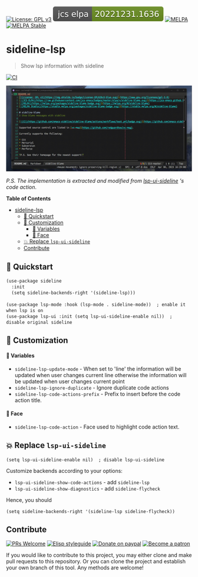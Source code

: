 [![License: GPL v3](https://img.shields.io/badge/License-GPL%20v3-blue.svg)](https://www.gnu.org/licenses/gpl-3.0)
[![JCS-ELPA](https://raw.githubusercontent.com/jcs-emacs/badges/master/elpa/v/sideline-lsp.svg)](https://jcs-emacs.github.io/jcs-elpa/#/sideline-lsp)
[![MELPA](https://melpa.org/packages/sideline-lsp-badge.svg)](https://melpa.org/#/sideline-lsp)
[![MELPA Stable](https://stable.melpa.org/packages/sideline-lsp-badge.svg)](https://stable.melpa.org/#/sideline-lsp)

# sideline-lsp
> Show lsp information with sideline

[![CI](https://github.com/emacs-sideline/sideline-flycheck/actions/workflows/test.yml/badge.svg)](https://github.com/emacs-sideline/sideline-flycheck/actions/workflows/test.yml)

![demo](etc/demo.gif)

*P.S. The implementation is extracted and modified from [lsp-ui-sideline](https://github.com/emacs-lsp/lsp-ui#lsp-ui-sideline)
's code action*.

<!-- markdown-toc start - Don't edit this section. Run M-x markdown-toc-refresh-toc -->
**Table of Contents**

- [sideline-lsp](#sideline-lsp)
    - [🔨 Quickstart](#🔨-quickstart)
    - [🔧 Customization](#🔧-customization)
        - [🧪 Variables](#🧪-variables)
        - [🧪 Face](#🧪-face)
    - [💥 Replace `lsp-ui-sideline`](#💥-replace-lsp-ui-sideline)
    - [Contribute](#contribute)

<!-- markdown-toc end -->

## 🔨 Quickstart

```elisp
(use-package sideline
  :init
  (setq sideline-backends-right '(sideline-lsp)))
  
(use-package lsp-mode :hook (lsp-mode . sideline-mode))  ; enable it when lsp is on
(use-package lsp-ui :init (setq lsp-ui-sideline-enable nil))  ; disable original sideline
```

## 🔧 Customization

#### 🧪 Variables

* `sideline-lsp-update-mode` - When set to 'line' the information will be updated
when user changes current line otherwise the information will be updated when
user changes current point
* `sideline-lsp-ignore-duplicate` - Ignore duplicate code actions
* `sideline-lsp-code-actions-prefix` - Prefix to insert before the code action title.

#### 🧪 Face

* `sideline-lsp-code-action` - Face used to highlight code action text.

## 💥 Replace `lsp-ui-sideline`

```elisp
(setq lsp-ui-sideline-enable nil)  ; disable lsp-ui-sideline
```

Customize backends according to your options:

* `lsp-ui-sideline-show-code-actions` - add `sideline-lsp`
* `lsp-ui-sideline-show-diagnostics` - add `sideline-flycheck`

Hence, you should

```elisp
(setq sideline-backends-right '(sideline-lsp sideline-flycheck))
```

## Contribute

[![PRs Welcome](https://img.shields.io/badge/PRs-welcome-brightgreen.svg)](http://makeapullrequest.com)
[![Elisp styleguide](https://img.shields.io/badge/elisp-style%20guide-purple)](https://github.com/bbatsov/emacs-lisp-style-guide)
[![Donate on paypal](https://img.shields.io/badge/paypal-donate-1?logo=paypal&color=blue)](https://www.paypal.me/jcs090218)
[![Become a patron](https://img.shields.io/badge/patreon-become%20a%20patron-orange.svg?logo=patreon)](https://www.patreon.com/jcs090218)

If you would like to contribute to this project, you may either
clone and make pull requests to this repository. Or you can
clone the project and establish your own branch of this tool.
Any methods are welcome!
